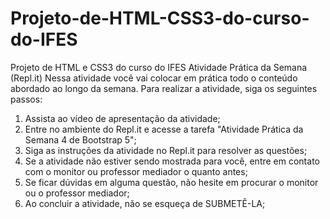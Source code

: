 # Projeto-de-HTML-CSS3-do-curso-do-IFES
Projeto de HTML e CSS3 do curso do IFES
Atividade Prática da Semana (Repl.it)
Nessa atividade você vai colocar em prática todo o conteúdo abordado ao longo da semana.
Para realizar a atividade, siga os seguintes passos:
1) Assista ao vídeo de apresentação da atividade;
2) Entre no ambiente do Repl.it e acesse a tarefa "Atividade Prática da Semana 4 de Bootstrap 5";
3) Siga as instruções da atividade no Repl.it para resolver as questões;
4) Se a atividade não estiver sendo mostrada para você, entre em contato com o monitor ou professor mediador o quanto antes;
5) Se ficar dúvidas em alguma questão, não hesite em procurar o monitor ou o professor mediador;
6) Ao concluir a atividade, não se esqueça de SUBMETÊ-LA;

